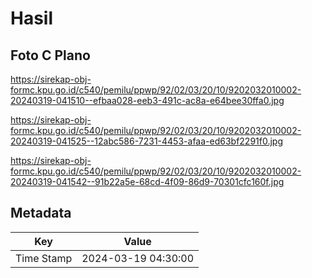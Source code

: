 # Hasil

## Foto C Plano

https://sirekap-obj-formc.kpu.go.id/c540/pemilu/ppwp/92/02/03/20/10/9202032010002-20240319-041510--efbaa028-eeb3-491c-ac8a-e64bee30ffa0.jpg

https://sirekap-obj-formc.kpu.go.id/c540/pemilu/ppwp/92/02/03/20/10/9202032010002-20240319-041525--12abc586-7231-4453-afaa-ed63bf2291f0.jpg

https://sirekap-obj-formc.kpu.go.id/c540/pemilu/ppwp/92/02/03/20/10/9202032010002-20240319-041542--91b22a5e-68cd-4f09-86d9-70301cfc160f.jpg


## Metadata

| Key        | Value               |
| ---------- | ------------------- |
| Time Stamp | 2024-03-19 04:30:00 |



